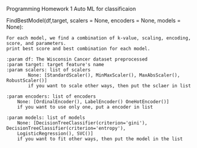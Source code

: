 Programming Homework 1
Auto ML for classificaion

FindBestModel(df,target, scalers = None, encoders = None, models = None):

    For each model, we find a combination of k-value, scaling, encoding, score, and parameters.
    print best score and best combination for each model.

    :param df: The Wisconsin Cancer dataset preprocessed
    :param target: target feature's name
    :param scalers: list of scalers
            None: [StandardScaler(), MinMaxScaler(), MaxAbsScaler(), RobustScaler()]
            if you want to scale other ways, then put the sclaer in list

    :param encoders: list of encoders
        None: [OrdinalEncoder(), LabelEncoder() OneHotEncoder()]
        if you want to use only one, put a encoder in list

    :param models: list of models
        None: [DecisionTreeClassifier(criterion='gini'), DecisionTreeClassifier(criterion='entropy'),
        LogisticRegression(), SVC()]
        if you want to fit other ways, then put the model in the list
